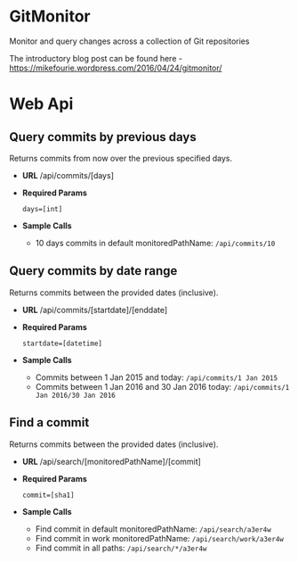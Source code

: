 # GitMonitor
Monitor and query changes across a collection of Git repositories

The introductory blog post can be found here - https://mikefourie.wordpress.com/2016/04/24/gitmonitor/


# Web Api
**Query commits by previous days**
----
  Returns commits from now over the previous specified days.

* **URL**
  /api/commits/[days]

*  **Required Params**

   `days=[int]`

* **Sample Calls**
  * 10 days commits in default monitoredPathName: ```/api/commits/10```

**Query commits by date range**
----
  Returns commits between the provided dates (inclusive).

* **URL**
  /api/commits/[startdate]/[enddate]

*  **Required Params**

   `startdate=[datetime]`

* **Sample Calls**
  * Commits between 1 Jan 2015 and today: ```/api/commits/1 Jan 2015```
  * Commits between 1 Jan 2016 and 30 Jan 2016 today: ```/api/commits/1 Jan 2016/30 Jan 2016```

**Find a commit**
----
  Returns commits between the provided dates (inclusive).

* **URL**
  /api/search/[monitoredPathName]/[commit]

*  **Required Params**
 
   `commit=[sha1]`

* **Sample Calls**
  * Find commit in default monitoredPathName: ```/api/search/a3er4w```
  * Find commit in work monitoredPathName: ```/api/search/work/a3er4w```
  * Find commit in all paths: ```/api/search/*/a3er4w```
